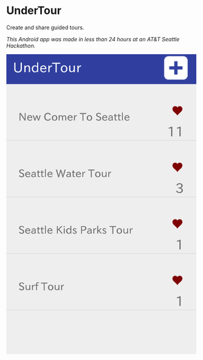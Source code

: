 # UnderTour
Create and share guided tours.

*This Android app was made in less than 24 hours at an AT&T Seattle Hackathon.*


<img src="https://raw.githubusercontent.com/patrickeddy/undertour/master/undertour_screenshot.png" width=500 />
